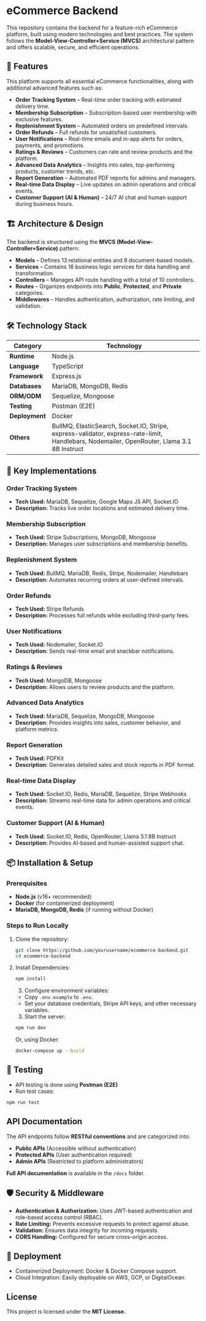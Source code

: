 # eCommerce Backend

This repository contains the backend for a feature-rich eCommerce platform, built using modern technologies and best practices. The system follows the **Model-View-Controller+Service (MVCS)** architectural pattern and offers scalable, secure, and efficient operations.

## 🚀 Features

This platform supports all essential eCommerce functionalities, along with additional advanced features such as:

- **Order Tracking System** – Real-time order tracking with estimated delivery time.
- **Membership Subscription** – Subscription-based user membership with exclusive features.
- **Replenishment System** – Automated orders on predefined intervals.
- **Order Refunds** – Full refunds for unsatisfied customers.
- **User Notifications** – Real-time emails and in-app alerts for orders, payments, and promotions.
- **Ratings & Reviews** – Customers can rate and review products and the platform.
- **Advanced Data Analytics** – Insights into sales, top-performing products, customer trends, etc.
- **Report Generation** – Automated PDF reports for admins and managers.
- **Real-time Data Display** – Live updates on admin operations and critical events.
- **Customer Support (AI & Human)** – 24/7 AI chat and human support during business hours.

## 🏗️ Architecture & Design

The backend is structured using the **MVCS (Model-View-Controller+Service)** pattern:

- **Models** – Defines 13 relational entities and 8 document-based models.
- **Services** – Contains 16 business logic services for data handling and transformation.
- **Controllers** – Manages API route handling with a total of 10 controllers.
- **Routes** – Organizes endpoints into **Public**, **Protected**, and **Private** categories.
- **Middlewares** – Handles authentication, authorization, rate limiting, and validation.

## 🛠️ Technology Stack

| **Category**   | **Technology**                                                                                                                             |
| -------------- | ------------------------------------------------------------------------------------------------------------------------------------------ |
| **Runtime**    | Node.js                                                                                                                                    |
| **Language**   | TypeScript                                                                                                                                 |
| **Framework**  | Express.js                                                                                                                                 |
| **Databases**  | MariaDB, MongoDB, Redis                                                                                                                    |
| **ORM/ODM**    | Sequelize, Mongoose                                                                                                                        |
| **Testing**    | Postman (E2E)                                                                                                                              |
| **Deployment** | Docker                                                                                                                                     |
| **Others**     | BullMQ, ElasticSearch, Socket.IO, Stripe, express-validator, express-rate-limit, Handlebars, Nodemailer, OpenRouter, Llama 3.1 8B Instruct |

## 📌 Key Implementations

### Order Tracking System

- **Tech Used:** MariaDB, Sequelize, Google Maps JS API, Socket.IO
- **Description:** Tracks live order locations and estimated delivery time.

### Membership Subscription

- **Tech Used:** Stripe Subscriptions, MongoDB, Mongoose
- **Description:** Manages user subscriptions and membership benefits.

### Replenishment System

- **Tech Used:** BullMQ, MariaDB, Redis, Stripe, Nodemailer, Handlebars
- **Description:** Automates recurring orders at user-defined intervals.

### Order Refunds

- **Tech Used:** Stripe Refunds
- **Description:** Processes full refunds while excluding third-party fees.

### User Notifications

- **Tech Used:** Nodemailer, Socket.IO
- **Description:** Sends real-time email and snackbar notifications.

### Ratings & Reviews

- **Tech Used:** MongoDB, Mongoose
- **Description:** Allows users to review products and the platform.

### Advanced Data Analytics

- **Tech Used:** MariaDB, Sequelize, MongoDB, Mongoose
- **Description:** Provides insights into sales, customer behavior, and platform metrics.

### Report Generation

- **Tech Used:** PDFKit
- **Description:** Generates detailed sales and stock reports in PDF format.

### Real-time Data Display

- **Tech Used:** Socket.IO, Redis, MariaDB, Sequelize, Stripe Webhooks
- **Description:** Streams real-time data for admin operations and critical events.

### Customer Support (AI & Human)

- **Tech Used:** Socket.IO, Redis, OpenRouter, Llama 3.1 8B Instruct
- **Description:** Provides AI-based and human-assisted support chat.

## 📦 Installation & Setup

### Prerequisites

- **Node.js** (v16+ recommended)
- **Docker** (for containerized deployment)
- **MariaDB, MongoDB, Redis** (if running without Docker)

### Steps to Run Locally

1.  Clone the repository:
    ```sh
    git clone https://github.com/yourusername/ecommerce-backend.git
    cd ecommerce-backend
    ```
2.  Install Dependencies:
    ```sh
    npm install
    ```
    3. Configure environment variables:
    - Copy `.env.example` to `.env`.
    - Set your database credentials, Stripe API keys, and other necessary variables.
    3. Start the server:
    ```sh
    npm run dev
    ```
    Or, using Docker:
    ```sh
    docker-compose up --build
    ```

## 🧪 Testing

- API testing is done using **Postman (E2E)**
- Run test cases:

```sh
npm run test
```

## API Documentation

The API endpoints follow **RESTful conventions** and are categorized into:

- **Public APIs** (Accessible without authentication)
- **Protected APIs** (User authentication required)
- **Admin APIs** (Restricted to platform administrators)

**Full API documentation** is available in the `/docs` folder.

## 🛡️ Security & Middleware

- **Authentication & Authorization:** Uses JWT-based authentication and role-based access control (RBAC).
- **Rate Limiting:** Prevents excessive requests to protect against abuse.
- **Validation:** Ensures data integrity for incoming requests.
- **CORS Handling:** Configured for secure cross-origin access.

## 🚀 Deployment

- Containerized Deployment: Docker & Docker Compose support.
- Cloud Integration: Easily deployable on AWS, GCP, or DigitalOcean.

## License

This project is licensed under the **MIT License.**

